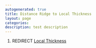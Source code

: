 ```yaml
---
autogenerated: true
title: Distance Ridge to Local Thickness
layout: page
categories: 
description: test description
---
```


1.  REDIRECT [Local Thickness](Local_Thickness)
